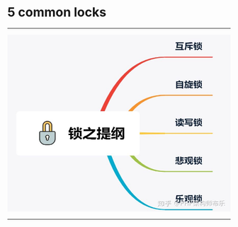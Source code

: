 # 5 common locks
---
<p align="center">
  <img src="https://raw.githubusercontent.com/IDGAQ/Super_Cool_Notes/main/5%20common%20locks.jpg" width="640" height="400">
</p>

---
